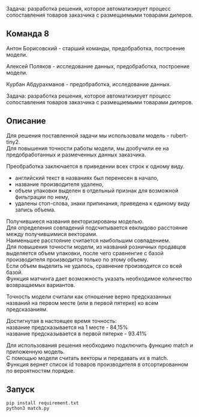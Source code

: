 Задача: разработка решения, которое автоматизирует процесс сопоставления товаров заказчика с размещаемыми товарами дилеров.   

## Команда 8   

Антон Борисовский - старший команды, предобработка, построение модели.    

Алексей Поляков - исследование данных, предобработка, построение модели.    

Курбан Абдурахманов - предобработка, исследование данных.    

Задача: разработка решения, которое автоматизирует процесс сопоставления товаров заказчика с размещаемыми товарами дилеров.    

## Описание    
  
Для решения поставленной задачи мы использовали модель  - rubert-tiny2.       
Для повышения точности работы модели, мы дообучили ее на предобработанных и размеченных данных заказчика.     
 
Преобработка заключается в приведении всех строк к одному виду.       
- английский текст в названиях был перенесен в начало,      
- название производителя удалено,      
- объем упаковки выделен в отдельный признак для возможной фильтрации по нему,        
- удалены стоп-слова, знаки припинания, приведена к единому виду запись объема.        

Получившиеся названия векторизированы моделью.      
Для определения совпадений подсчитывается евклидово расстояние между получившимися векторами.       
Наименьшее расстояние считается наибольшим совпадением.      
Для повышения точности модели, из названий розничных продавцов выделяется объем упаковки, после чего сравненгие с базой производителя производится только по этому объему.     
Если объем выделить не удалось, сравнение производится со всей базой.      
Функция матчинга дает возможность указать необходимое количество возвращаемых вариантов.      

Точность модели считали как отношение верно предсказанных названий на первом месте (или в первой пятерке) ко всем предсказаниям.     


Достигнутая в настоящее время точность:     
название предсказывается на 1 месте -  84,15%     
название предсказывается в первой пятерке - 93.41%     


Для использования решения необходимо подключить функцию match и приложенную модель.    
С помощью модели считать векторы и передавать их в match.    
Функция вернет список id товаров производителя в отсортированном по вероятностям порядке.     


## Запуск    
```
pip install requirement.txt    
python3 match.py
```